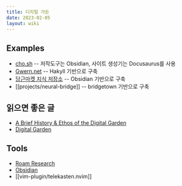 ```yaml
---
title: 디지털 가든
date: 2023-02-05
layout: wiki
---
```



## Examples

* [cho.sh](https://cho.sh) -- 저작도구는 Obsidian, 사이트 생성기는 Docusaurus를 사용
* [Gwern.net](https://gwern.net/) -- Hakyll 기반으로 구축
* [당근마켓 지식 저장소](https://publish.obsidian.md/karrot) -- Obsidian 기반으로 구축
* [[projects/neural-bridge]] -- bridgetown 기반으로 구축


## 읽으면 좋은 글

* [A Brief History & Ethos of the Digital Garden](https://maggieappleton.com/garden-history)
* [Digital Garden](https://anthonyamar.fr/Digital+garden/Digital+garden)

## Tools

* [Roam Research](https://roamresearch.com/)
* [Obsidian](https://obsidian.md/)
* [[vim-plugin/telekasten.nvim]]


